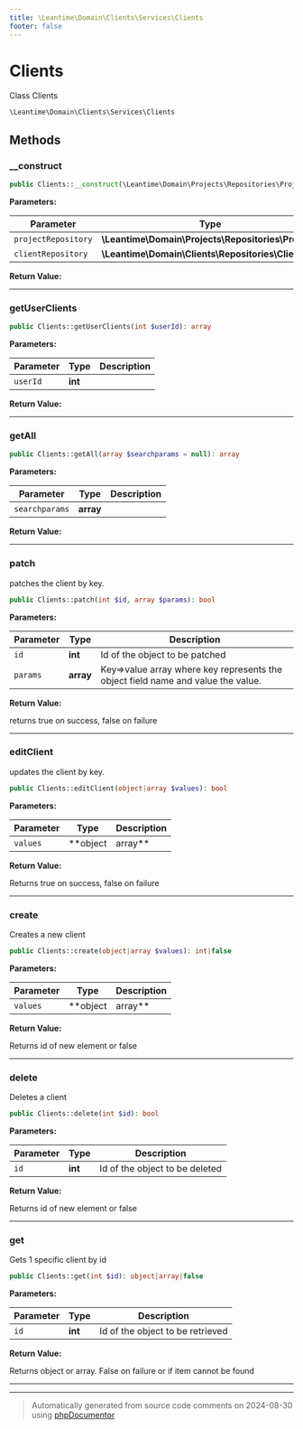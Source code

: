 ```yaml
---
title: \Leantime\Domain\Clients\Services\Clients
footer: false
---
```


# Clients

Class Clients


`\Leantime\Domain\Clients\Services\Clients`




## Methods

### __construct



```php
public Clients::__construct(\Leantime\Domain\Projects\Repositories\Projects $projectRepository, \Leantime\Domain\Clients\Repositories\Clients $clientRepository): mixed
```








**Parameters:**

| Parameter | Type | Description |
|-----------|------|-------------|
| `projectRepository` | **\Leantime\Domain\Projects\Repositories\Projects** |  |
| `clientRepository` | **\Leantime\Domain\Clients\Repositories\Clients** |  |


**Return Value:**





---
### getUserClients



```php
public Clients::getUserClients(int $userId): array
```








**Parameters:**

| Parameter | Type | Description |
|-----------|------|-------------|
| `userId` | **int** |  |


**Return Value:**





---
### getAll



```php
public Clients::getAll(array $searchparams = null): array
```








**Parameters:**

| Parameter | Type | Description |
|-----------|------|-------------|
| `searchparams` | **array** |  |


**Return Value:**





---
### patch

patches the client by key.

```php
public Clients::patch(int $id, array $params): bool
```








**Parameters:**

| Parameter | Type | Description |
|-----------|------|-------------|
| `id` | **int** | Id of the object to be patched |
| `params` | **array** | Key=&gt;value array where key represents the object field name and value the value. |


**Return Value:**

returns true on success, false on failure



---
### editClient

updates the client by key.

```php
public Clients::editClient(object|array $values): bool
```








**Parameters:**

| Parameter | Type | Description |
|-----------|------|-------------|
| `values` | **object|array** | expects the entire object to be updated as object or array |


**Return Value:**

Returns true on success, false on failure



---
### create

Creates a new client

```php
public Clients::create(object|array $values): int|false
```








**Parameters:**

| Parameter | Type | Description |
|-----------|------|-------------|
| `values` | **object|array** | Object or array to be created |


**Return Value:**

Returns id of new element or false



---
### delete

Deletes a client

```php
public Clients::delete(int $id): bool
```








**Parameters:**

| Parameter | Type | Description |
|-----------|------|-------------|
| `id` | **int** | Id of the object to be deleted |


**Return Value:**

Returns id of new element or false



---
### get

Gets 1 specific client by id

```php
public Clients::get(int $id): object|array|false
```








**Parameters:**

| Parameter | Type | Description |
|-----------|------|-------------|
| `id` | **int** | Id of the object to be retrieved |


**Return Value:**

Returns object or array. False on failure or if item cannot be found



---


---
> Automatically generated from source code comments on 2024-08-30 using [phpDocumentor](http://www.phpdoc.org/)
